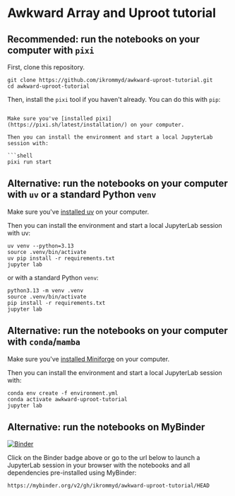 # Awkward Array and Uproot tutorial

## Recommended: run the notebooks on your computer with `pixi`

First, clone this repository.

```shell
git clone https://github.com/ikrommyd/awkward-uproot-tutorial.git
cd awkward-uproot-tutorial
```

Then, install the `pixi` tool if you haven't already. You can do this with `pip`:
```

Make sure you've [installed pixi](https://pixi.sh/latest/installation/) on your computer.

Then you can install the environment and start a local JupyterLab session with:

```shell
pixi run start
```
## Alternative: run the notebooks on your computer with `uv` or a standard Python `venv`

Make sure you've [installed uv](https://docs.astral.sh/uv/getting-started/installation/) on your computer.

Then you can install the environment and start a local JupyterLab session with uv:

```shell
uv venv --python=3.13
source .venv/bin/activate
uv pip install -r requirements.txt
jupyter lab
```

or with a standard Python `venv`:

```shell
python3.13 -m venv .venv
source .venv/bin/activate
pip install -r requirements.txt
jupyter lab
```

## Alternative: run the notebooks on your computer with `conda`/`mamba`

Make sure you've [installed Miniforge](https://conda-forge.org/download/) on your computer.

Then you can install the environment and start a local JupyterLab session with:

```shell
conda env create -f environment.yml
conda activate awkward-uproot-tutorial
jupyter lab
```

## Alternative: run the notebooks on MyBinder
[![Binder](https://mybinder.org/badge_logo.svg)](https://mybinder.org/v2/gh/ikrommyd/awkward-uproot-tutorial/HEAD)

Click on the Binder badge above or go to the url below to launch a JupyterLab session in your browser with the notebooks and all dependencies pre-installed using MyBinder:
```
https://mybinder.org/v2/gh/ikrommyd/awkward-uproot-tutorial/HEAD
```
